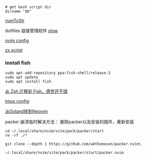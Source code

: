 ```
# get bash script dir
dirname "$0"
```

[numToStr](https://github.com/numToStr/dotfiles/blob/master/scripts/.dotscripts/install)

dotfiles 链接管理软件
[stow](https://blog.swineson.me/zh/use-gnu-stow-to-manage-dot-started-config-files-in-your-home-directory/)

[nvim config](https://github.com/nshen)

[zx script](https://github.com/google/zx)

### install fish

```
sudo apt-add-repository ppa:fish-shell/release-3
sudo apt update
sudo apt install fish
```

[从 Zsh 迁移到 Fish，感觉还不错](https://zhuanlan.zhihu.com/p/441328829)


[tmux config](https://zuorn.gitee.io/year/06/20/tmux-conf/#more)



[从Goland转到Neovim](https://jimyag.cn/posts/20d50b9d/#%E5%AE%89%E8%A3%85)


packer 崩溃临时解决方法：
删除packer以及安装的插件，重新安装

```
cd ~/.local/share/nvim/site/pack/packer/start
rm -rf ./*

git clone --depth 1 https://github.com/wbthomason/packer.nvim\
                           ~/.local/share/nvim/site/pack/packer/start/packer.nvim
```